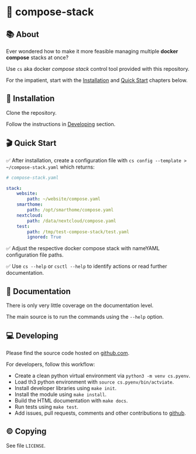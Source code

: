 # 🎏 compose-stack

## 📚 About

Ever wondered how to make it more feasible managing multiple **docker compose** stacks at once?

Use `cs` aka docker *compose stack* control tool provided with this repository.

For the impatient, start with the [Installation](#-installation) and [Quick Start](#-quick-start) chapters below.

## 💾 Installation

Clone the repository.

Follow the instructions in [Developing](#-developing) section.

## 🎬 Quick Start

✅ After installation, create a configuration file with `cs config --template > ~/compose-stack.yaml` which returns:

```yaml
# compose-stack.yaml

stack:
    website:
        path: ~/website/compose.yaml
    smarthome:
        path: /opt/smarthome/compose.yaml
    nextcloud:
        path: /data/nextcloud/compose.yaml
    test:
        path: /tmp/test-compose-stack/test.yaml
        ignored: True
```

✅ Adjust the respective docker compose stack with nameYAML configuration file paths.

✅ Use `cs --help` or `csctl --help` to identify actions or read further documentation.

## 📄 Documentation

There is only very little coverage on the documentation level.

The main source is to run the commands using the `--help` option.

## 💻 Developing

Please find the source code hosted on [github.com](https://github.com/setempler/compose-stack.py).

For developers, follow this workflow:

* Create a clean python virtual environment via `python3 -m venv cs.pyenv`.
* Load th3 python environment with `source cs.pyenv/bin/actviate`.
* Install developer libraries using `make init`.
* Install the module using `make install`.
* Build the HTML documentation with `make docs`.
* Run tests using `make test`.
* Add issues, pull requests, comments and other contributions to [github](https://github.com/setempler/compose-stack.py/issues).

## © Copying

See file `LICENSE`.

